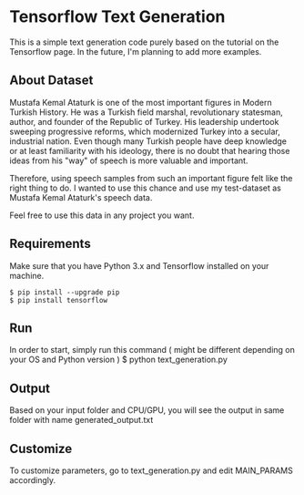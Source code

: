 # Tensorflow Text Generation

This is a simple text generation code purely based on the tutorial on the Tensorflow page. In the future, I'm planning to add more examples.

## About Dataset

Mustafa Kemal Ataturk is one of the most important figures in Modern Turkish History.
He was a Turkish field marshal, revolutionary statesman, author, and founder of the Republic of Turkey.
His leadership undertook sweeping progressive reforms, which modernized Turkey into a secular, industrial nation.
Even though many Turkish people have deep knowledge or at least familiarity with his ideology, there is no doubt that hearing those ideas from his "way"
of speech is more valuable and important.

Therefore, using speech samples from such an important figure felt like the right thing to do. I wanted to use this chance and use my test-dataset as Mustafa Kemal Ataturk's speech data.

Feel free to use this data in any project you want.

## Requirements

Make sure that you have Python 3.x and Tensorflow installed on your machine.

    $ pip install --upgrade pip
    $ pip install tensorflow

## Run

In order to start, simply run this command ( might be different depending on your OS and Python version )
    $ python text_generation.py

## Output

Based on your input folder and CPU/GPU, you will see the output in same folder with name generated_output.txt

## Customize

To customize parameters, go to text_generation.py and edit MAIN_PARAMS accordingly.
